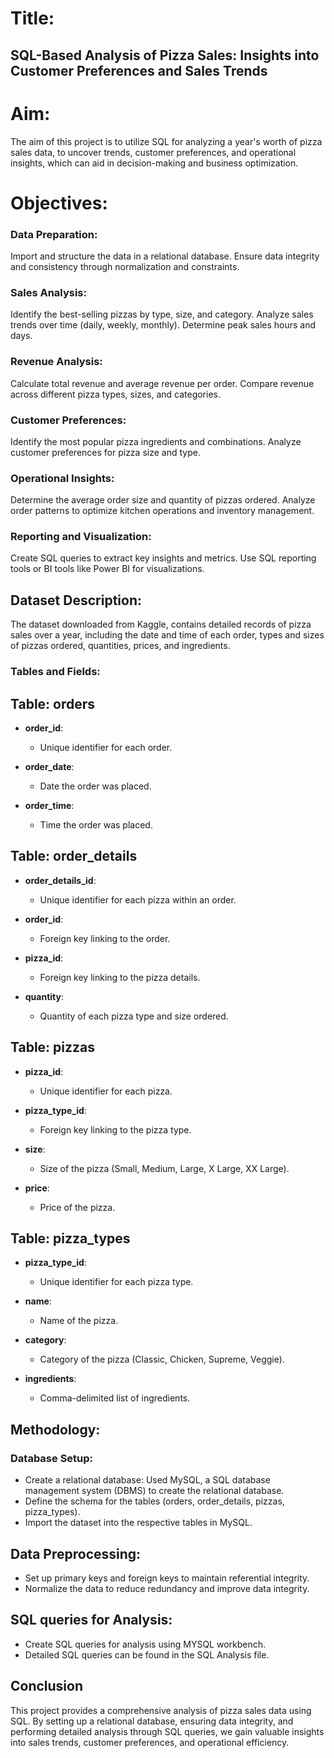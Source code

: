 # Title:
## SQL-Based Analysis of Pizza Sales: Insights into Customer Preferences and Sales Trends

# Aim:
The aim of this project is to utilize SQL for analyzing a year's worth of pizza sales data, to uncover trends, customer preferences, and operational insights, which can aid in decision-making and business optimization.

# Objectives:

### Data Preparation:

Import and structure the data in a relational database.
Ensure data integrity and consistency through normalization and constraints.

### Sales Analysis:

Identify the best-selling pizzas by type, size, and category.
Analyze sales trends over time (daily, weekly, monthly).
Determine peak sales hours and days.

### Revenue Analysis:

Calculate total revenue and average revenue per order.
Compare revenue across different pizza types, sizes, and categories.

### Customer Preferences:

Identify the most popular pizza ingredients and combinations.
Analyze customer preferences for pizza size and type.

### Operational Insights:

Determine the average order size and quantity of pizzas ordered.
Analyze order patterns to optimize kitchen operations and inventory management.

### Reporting and Visualization:

Create SQL queries to extract key insights and metrics.
Use SQL reporting tools or BI tools like Power BI for visualizations.

## Dataset Description:
The dataset downloaded from Kaggle, contains detailed records of pizza sales over a year, including the date and time of each order, types and sizes of pizzas ordered, quantities, prices, and ingredients.

### Tables and Fields:
## Table: orders
- **order_id**:
  - Unique identifier for each order.
  
- **order_date**:
  - Date the order was placed.
  
- **order_time**:
  - Time the order was placed.

## Table: order_details
- **order_details_id**:
  - Unique identifier for each pizza within an order.
  
- **order_id**:
  - Foreign key linking to the order.
  
- **pizza_id**:
  - Foreign key linking to the pizza details.
  
- **quantity**:
  - Quantity of each pizza type and size ordered.

## Table: pizzas
- **pizza_id**:
  - Unique identifier for each pizza.
  
- **pizza_type_id**:
  - Foreign key linking to the pizza type.
  
- **size**:
  - Size of the pizza (Small, Medium, Large, X Large, XX Large).
  
- **price**:
  - Price of the pizza.

## Table: pizza_types
- **pizza_type_id**:
  - Unique identifier for each pizza type.
  
- **name**:
  - Name of the pizza.
  
- **category**:
  - Category of the pizza (Classic, Chicken, Supreme, Veggie).
  
- **ingredients**:
  - Comma-delimited list of ingredients.

## Methodology:
### Database Setup:

-  Create a relational database: Used MySQL, a SQL database management system (DBMS) to create the relational database.
-  Define the schema for the tables (orders, order_details, pizzas, pizza_types).
-  Import the dataset into the respective tables in MySQL.

## Data Preprocessing:

- Set up primary keys and foreign keys to maintain referential integrity.
- Normalize the data to reduce redundancy and improve data integrity.

## SQL queries for Analysis:
- Create SQL queries for analysis using MYSQL workbench.
- Detailed SQL queries can be found in the SQL Analysis file.

## Conclusion
This project provides a comprehensive analysis of pizza sales data using SQL. By setting up a relational database, ensuring data integrity, and performing detailed analysis through SQL queries, we gain valuable insights into sales trends, customer preferences, and operational efficiency.



